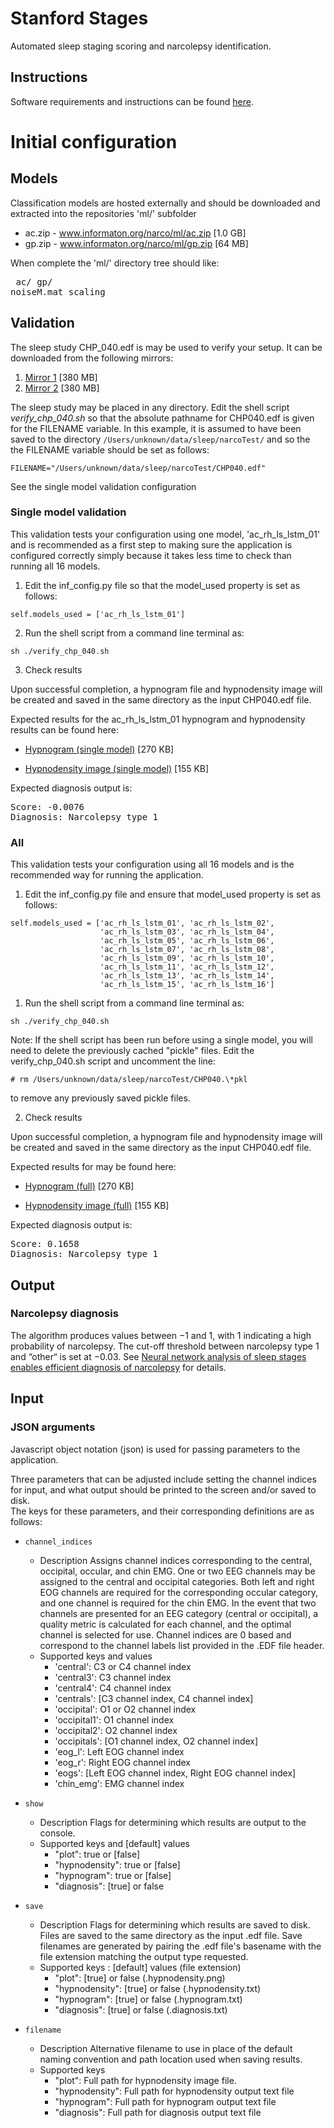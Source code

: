 # Stanford Stages

Automated sleep staging scoring and narcolepsy identification.

## Instructions

Software requirements and instructions can be found [here](
https://docs.google.com/document/d/e/2PACX-1vTvin7Gdn7FN9-2NbAQKgnApR6F73en46cTFYosxCMlgFgp3pMqSJgDthaCghrfAGIZ_BoKThb4bHtt/pub).


# Initial configuration

## Models

Classification models are hosted externally and should be downloaded and extracted into the repositories 'ml/' subfolder

* ac.zip - www.informaton.org/narco/ml/ac.zip [1.0 GB]
* gp.zip - www.informaton.org/narco/ml/gp.zip  [64 MB]

When complete the 'ml/' directory tree should like:<pre>
ac/
gp/
noiseM.mat
scaling</pre>

## Validation

The sleep study CHP_040.edf is may be used to verify your setup.  It can be downloaded from the following mirrors:

1. [Mirror 1](https://stanfordmedicine.box.com/shared/static/0lvvyaprzinzz7dult87t7hr96s2dnqq.edf) [380 MB]
2. [Mirror 2](https://www.informaton.org/narco/ml/validation/CHP_040.edf) [380 MB]

The sleep study may be placed in any directory.  Edit the shell script <i>verify_chp_040.sh</i> so that the
absolute pathname for CHP040.edf is given for the FILENAME variable.  In this example, it is assumed to have been saved
to the directory `/Users/unknown/data/sleep/narcoTest/` and so the the FILENAME variable should be set as follows:

<pre><code>FILENAME="/Users/unknown/data/sleep/narcoTest/CHP040.edf"</code></pre>

See the single model validation configuration

### Single model validation

This validation tests your configuration using one model, 'ac_rh_ls_lstm_01' and is recommended as
a first step to making sure the application is configured correctly simply because it takes
less time to check than running all 16 models.  

1. Edit the inf_config.py file so that the model_used property is set as follows:

<pre><code>self.models_used = ['ac_rh_ls_lstm_01']</code></pre>

2. Run the shell script from a command line terminal as:

<pre><code>sh ./verify_chp_040.sh</code></pre>

3. Check results

Upon successful completion, a hypnogram file and hypnodensity image will be created
and saved in the same directory as the input CHP040.edf file.  

Expected results for the ac_rh_ls_lstm_01 hypnogram and hypnodensity results can be found here:

* [Hypnogram (single model)](https://www.informaton.org/narco/ml/validation/ac_rh_ls_lstm_01/CHP_040.hypnogram) [270 KB]

* [Hypnodensity image (single model)](https://www.informaton.org/narco/ml/validation/ac_rh_ls_lstm_01/CHP_040.hypnodensity.png) [155 KB]

Expected diagnosis output is:

<pre>Score: -0.0076
Diagnosis: Narcolepsy type 1</pre>


### All


This validation tests your configuration using all 16 models and is the recommended way
for running the application.  

1. Edit the inf_config.py file and ensure that model_used property is set as follows:

<pre><code>self.models_used = ['ac_rh_ls_lstm_01', 'ac_rh_ls_lstm_02',
                    'ac_rh_ls_lstm_03', 'ac_rh_ls_lstm_04',
                    'ac_rh_ls_lstm_05', 'ac_rh_ls_lstm_06',
                    'ac_rh_ls_lstm_07', 'ac_rh_ls_lstm_08',
                    'ac_rh_ls_lstm_09', 'ac_rh_ls_lstm_10',
                    'ac_rh_ls_lstm_11', 'ac_rh_ls_lstm_12',
                    'ac_rh_ls_lstm_13', 'ac_rh_ls_lstm_14',
                    'ac_rh_ls_lstm_15', 'ac_rh_ls_lstm_16']</code></pre>

1. Run the shell script from a command line terminal as:

<pre><code>sh ./verify_chp_040.sh</code></pre>

Note: If the shell script has been run before using a single model, you will need to delete the previously cached "pickle" files.  Edit the verify_chp_040.sh script and uncomment the line:

<pre><code># rm /Users/unknown/data/sleep/narcoTest/CHP040.\*pkl</code></pre>
to remove any previously saved pickle files.

2. Check results

Upon successful completion, a hypnogram file and hypnodensity image will be created
and saved in the same directory as the input CHP040.edf file.  

Expected results for may be found here:

* [Hypnogram (full)](https://www.informaton.org/narco/ml/validation/all/CHP_040.hypnogram) [270 KB]

* [Hypnodensity image (full)](https://www.informaton.org/narco/ml/validation/all/CHP_040.hypnodensity.png) [155 KB]

Expected diagnosis output is:

<pre>Score: 0.1658
Diagnosis: Narcolepsy type 1</pre>

## Output

### Narcolepsy diagnosis

The algorithm produces values between −1 and 1, with 1 indicating a high probability of narcolepsy. The cut-off threshold between narcolepsy type 1 and “other“ is set at −0.03.  See [Neural network analysis of sleep stages enables efficient diagnosis of narcolepsy](https://www.nature.com/articles/s41467-018-07229-3) for details.  

## Input

### JSON arguments

Javascript object notation (json) is used for passing parameters to the application.  

Three parameters that can be adjusted include setting the channel indices for input,
and what output should be printed to the screen and/or saved to disk.  
The keys for these parameters, and their corresponding definitions are as follows:

* `channel_indices`
   * Description
    Assigns channel indices corresponding to the central, occipital, occular, and chin EMG. One or two EEG channels may be assigned
to the central and occipital categories.  Both left and right EOG channels are required for the corresponding occular category, and one channel is required for the chin EMG.  In the event that two channels are presented for an EEG category (central or occipital), a quality metric is calculated
for each channel, and the optimal channel is selected for use.  Channel indices are 0 based and correspond to the channel labels list provided in
the .EDF file header.
   * Supported keys and values  
       * 'central': C3 or C4 channel index
       * 'central3': C3 channel index
       * 'central4':  C4 channel index
       * 'centrals': [C3 channel index, C4 channel index]
       * 'occipital': O1 or O2 channel index
       * 'occipital1': O1 channel index
       * 'occipital2': O2 channel index
       * 'occipitals': [O1 channel index, O2 channel index]
       * 'eog_l': Left EOG channel index
       * 'eog_r': Right EOG channel index
       * 'eogs': [Left EOG channel index, Right EOG channel index]
       * 'chin_emg': EMG channel index
* `show`
   * Description
    Flags for determining which results are output to the console.
   * Supported keys and [default] values
      * "plot": true or [false]
      * "hypnodensity": true or [false]
      * "hypnogram": true or [false]
      * "diagnosis": [true] or false

* `save`
   * Description
    Flags for determining which results are saved to disk.  Files are saved to the same directory
    as the input .edf file.  Save filenames are generated by pairing the .edf file's basename with
    the file extension matching the output type requested.
   * Supported keys : [default] values (file extension)
      * "plot": [true] or false  (.hypnodensity.png)
      * "hypnodensity": [true] or false (.hypnodensity.txt)
      * "hypnogram": [true] or false (.hypnogram.txt)
      * "diagnosis": [true] or false (.diagnosis.txt)

* `filename`
   * Description
    Alternative filename to use in place of the default naming convention and path location used when saving results.  
   * Supported keys
      * "plot": Full path for hypnodensity image file.
      * "hypnodensity": Full path for hypnodensity output text file
      * "hypnogram": Full path for hypnogram output text file
      * "diagnosis": Full path for diagnosis output text file
